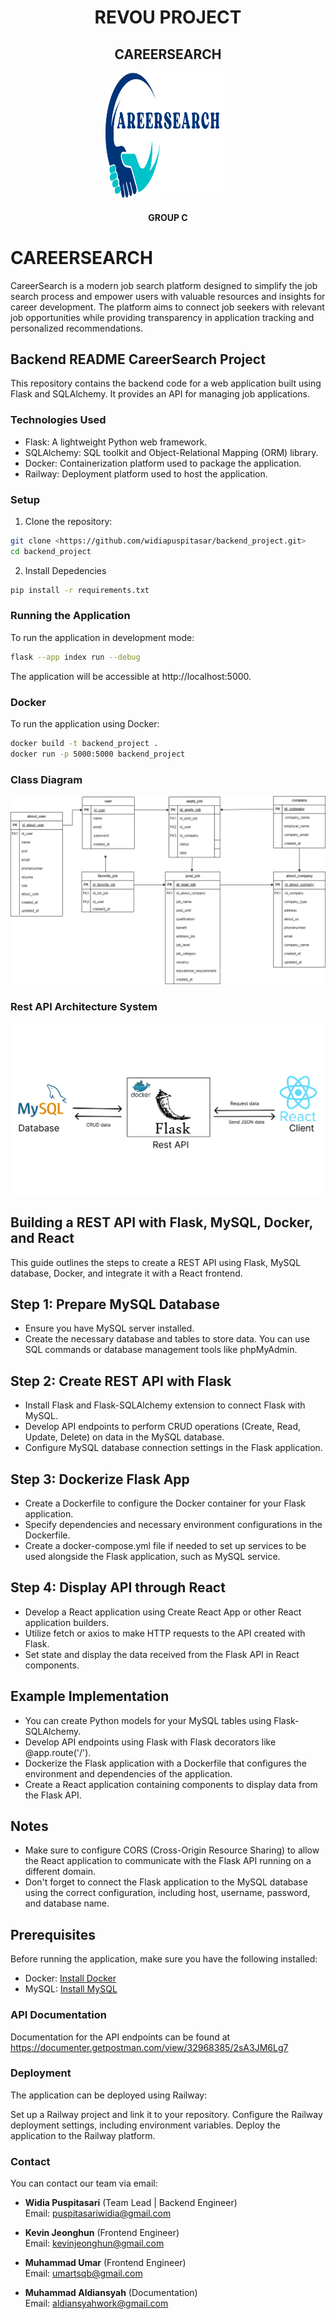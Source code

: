 

<h1 align="center">REVOU PROJECT</h1>
<h2 align="center">CAREERSEARCH</h2>

<p align="center">
<img src="\assets\image\CareerSearch_logo.png" width="200" height="200" />
 
<h4 align="center"> GROUP C</h4>

# CAREERSEARCH

CareerSearch is a modern job search platform designed to simplify the job search process and empower users with valuable resources and insights for career development. The platform aims to connect job seekers with relevant job opportunities while providing transparency in application tracking and personalized recommendations.

## Backend README CareerSearch Project 

This repository contains the backend code for a web application built using Flask and SQLAlchemy. It provides an API for managing job applications.

### Technologies Used
- Flask: A lightweight Python web framework.
- SQLAlchemy: SQL toolkit and Object-Relational Mapping (ORM) library.
- Docker: Containerization platform used to package the application.
- Railway: Deployment platform used to host the application.

### Setup
1. Clone the repository:

```bash
git clone <https://github.com/widiapuspitasar/backend_project.git>
cd backend_project
```

2. Install Depedencies
```bash
pip install -r requirements.txt
```

### Running the Application
To run the application in development mode:
```bash
flask --app index run --debug
```

The application will be accessible at http://localhost:5000.


### Docker
To run the application using Docker:
```bash
docker build -t backend_project .
docker run -p 5000:5000 backend_project
```

### Class Diagram
![Class Diagram](/assets/image/db-schema.png)

### Rest API Architecture System
![Class Diagram](/assets/image/Rest_API_schema.png)

## Building a REST API with Flask, MySQL, Docker, and React

This guide outlines the steps to create a REST API using Flask, MySQL database, Docker, and integrate it with a React frontend.

## Step 1: Prepare MySQL Database
- Ensure you have MySQL server installed.
- Create the necessary database and tables to store data. You can use SQL commands or database management tools like phpMyAdmin.

## Step 2: Create REST API with Flask
- Install Flask and Flask-SQLAlchemy extension to connect Flask with MySQL.
- Develop API endpoints to perform CRUD operations (Create, Read, Update, Delete) on data in the MySQL database.
- Configure MySQL database connection settings in the Flask application.

## Step 3: Dockerize Flask App
- Create a Dockerfile to configure the Docker container for your Flask application.
- Specify dependencies and necessary environment configurations in the Dockerfile.
- Create a docker-compose.yml file if needed to set up services to be used alongside the Flask application, such as MySQL service.

## Step 4: Display API through React
- Develop a React application using Create React App or other React application builders.
- Utilize fetch or axios to make HTTP requests to the API created with Flask.
- Set state and display the data received from the Flask API in React components.

## Example Implementation
- You can create Python models for your MySQL tables using Flask-SQLAlchemy.
- Develop API endpoints using Flask with Flask decorators like @app.route('/').
- Dockerize the Flask application with a Dockerfile that configures the environment and dependencies of the application.
- Create a React application containing components to display data from the Flask API.

## Notes
- Make sure to configure CORS (Cross-Origin Resource Sharing) to allow the React application to communicate with the Flask API running on a different domain.
- Don't forget to connect the Flask application to the MySQL database using the correct configuration, including host, username, password, and database name.


## Prerequisites

Before running the application, make sure you have the following installed:

- Docker: [Install Docker](https://docs.docker.com/get-docker/)
- MySQL: [Install MySQL](https://dev.mysql.com/doc/mysql-installation-excerpt/5.7/en/)


### API Documentation
Documentation for the API endpoints can be found at https://documenter.getpostman.com/view/32968385/2sA3JM6Lg7

### Deployment
The application can be deployed using Railway:

Set up a Railway project and link it to your repository.
Configure the Railway deployment settings, including environment variables.
Deploy the application to the Railway platform.

### Contact
You can contact our team via email:

- **Widia Puspitasari** (Team Lead | Backend Engineer)  
  Email: [puspitasariwidia@gmail.com](mailto:puspitasariwidia@gmail.com)

- **Kevin Jeonghun** (Frontend Engineer)  
  Email: [kevinjeonghun@gmail.com](mailto:kevinjeonghun@gmail.com)

- **Muhammad Umar** (Frontend Engineer)  
  Email: [umartsqb@gmail.com](mailto:umartsqb@gmail.com)

- **Muhammad Aldiansyah** (Documentation)  
  Email: [aldiansyahwork@gmail.com](mailto:aldiansyahwork@gmail.com)

